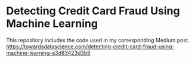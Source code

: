 # Detecting Credit Card Fraud Using Machine Learning
This repository includes the code used in my corresponding Medium post.
https://towardsdatascience.com/detecting-credit-card-fraud-using-machine-learning-a3d83423d3b8
